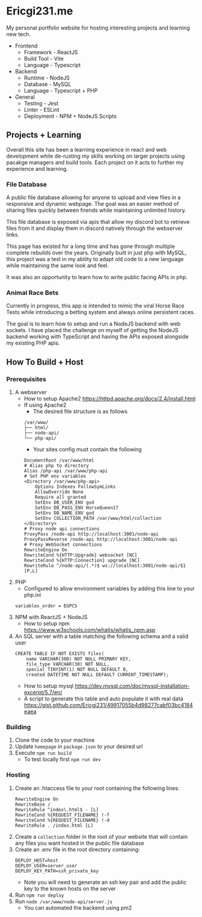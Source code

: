 # Ericgi231.me
My personal portfolio website for hosting interesting projects and learning new tech.
- Frontend
    - Framework - ReactJS
    - Build Tool - Vite
    - Language - Typescript
- Backend
    - Runtime - NodeJS
    - Database - MySQL
    - Language - Typescript + PHP
- General
    - Testing - Jest
    - Linter - ESLint
    - Deployment - NPM + NodeJS Scripts

## Projects + Learning

Overall this site has been a learning experience in react and web development while de-rusting my skills working on larger projects using pacakge managers and build tools. Each project on it acts to further my experience and learning.

### File Database
A public file database allowing for anyone to upload and view files in a responsive and dynamic webpage. The goal was an easier method of sharing files quickly between friends while maintaining unlimited history. 

This file database is exposed via apis that allow my discord bot to retrieve files from it and display them in discord natively through the webserver links.

This page has existed for a long time and has gone through multiple complete rebuilds over the years. Originally built in just php with MySQL, this project was a test in my ability to adapt old code to a new language while maintaining the same look and feel.

It was also an opportunity to learn how to write public facing APIs in php.

### Animal Race Bets
Currently in progress, this app is intended to mimic the viral Horse Race Tests while introducing a betting system and always online persistent races. 

The goal is to learn how to setup and run a NodeJS backend with web sockets. I have placed the challenge on myself of getting the NodeJS backend working with TypeScript and having the APIs exposed alongside my existing PHP apis.

## How To Build + Host

### Prerequisites 
1. A webserver
    - How to setup Apache2 https://httpd.apache.org/docs/2.4/install.html
    - If using Apache2
        - The desired file structure is as follows
        ```
        /var/www/
        ├── html/
        ├── node-api/
        └── php-api/
        ```
        - Your sites config must contain the following
        ```
        DocumentRoot /var/www/html
        # Alias php to directory
        Alias /php-api /var/www/php-api
        # Set PHP env variables
        <Directory /var/www/php-api>
            Options Indexes FollowSymLinks
            AllowOverride None
            Require all granted
            SetEnv DB_USER_ENV god
            SetEnv DB_PASS_ENV HorseQueen17
            SetEnv DB_NAME_ENV god
            SetEnv COLLECTION_PATH /var/www/html/collection
        </Directory>
        # Proxy node api connections
        ProxyPass /node-api http://localhost:3001/node-api
        ProxyPassReverse /node-api http://localhost:3001/node-api
        # Proxy WebSocket connections
        RewriteEngine On
        RewriteCond %{HTTP:Upgrade} websocket [NC]
        RewriteCond %{HTTP:Connection} upgrade [NC]
        RewriteRule ^/node-api/(.*)$ ws://localhost:3001/node-api/$1 [P,L]
        ```
1. PHP
    - Configured to allow environment variables by adding this line to your php.ini
    ```
    variables_order = EGPCS
    ```
1. NPM with ReactJS + NodeJS
    - How to setup npm  https://www.w3schools.com/whatis/whatis_npm.asp
1. An SQL server with a table matching the following schema and a valid user
    ```
    CREATE TABLE IF NOT EXISTS files(  
        name VARCHAR(300) NOT NULL PRIMARY KEY,
        file_type VARCHAR(30) NOT NULL,
        special TINYINT(1) NOT NULL DEFAULT 0,
        created DATETIME NOT NULL DEFAULT CURRENT_TIMESTAMP);
    ```
    - How to setup mysql https://dev.mysql.com/doc/mysql-installation-excerpt/5.7/en/
    - A script to generate this table and auto populate it with real data https://gist.github.com/Ericgi231/49917055b4d98277cabf03bc4184eaea

### Building
1. Clone the code to your machine
1. Update `homepage` in `package.json` to your desired url
1. Execute `npm run build`
    - To test locally first `npm run dev`
    
### Hosting
1. Create an .htaccess file to your root containing the following lines:
    ```
    RewriteEngine On
    RewriteBase /
    RewriteRule ^index\.html$ - [L]
    RewriteCond %{REQUEST_FILENAME} !-f
    RewriteCond %{REQUEST_FILENAME} !-d
    RewriteRule . /index.html [L]
    ```
1. Create a `collection` folder in the root of your website that will contain any files you want hosted in the public file database
1. Create an .env file in the root directory containing:
    ```
    DEPLOY_HOST=host
    DEPLOY_USER=server_user
    DEPLOY_KEY_PATH=ssh_private_key
    ```
    - Note you will need to generate an ssh key pair and add the public key to the known hosts on the server
1. Run `npm run deploy`
1. Run `node /var/www/node-api/server.js`
    - You can automated the backend using pm2